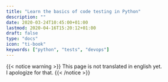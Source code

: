 ```yaml
---
title: "Learn the basics of code testing in Python"
description: ""
date: 2020-03-24T10:45:00+01:00
lastmod: 2020-04-16T15:20:12+01:00
draft: false
type: "docs"
icon: "ti-book"
keywords: ["python", "tests", "devops"]
---
```


{{< notice warning >}}
This page is not translated in english yet.
<br/>
I apologize for that.
{{< /notice >}}